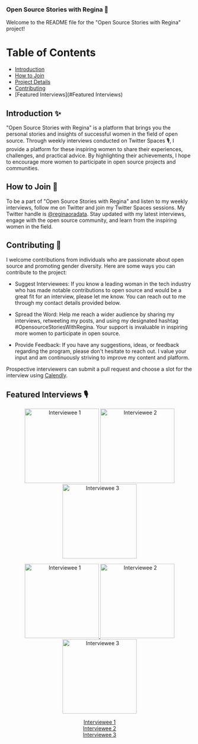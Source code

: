 ### Open Source Stories with Regina 🌟

Welcome to the README file for the "Open Source Stories with Regina" project! 


# Table of Contents

- [Introduction](#introduction)
- [How to Join](#how-to-join)
- [Project Details](#project-details)
- [Contributing](#contributing)
- [Featured Interviews](#Featured Interviews)

## Introduction ✨

"Open Source Stories with Regina" is a platform that brings you the personal stories and insights of successful women in the field of open source. Through weekly interviews conducted on Twitter Spaces 🎙️, I provide a platform for these inspiring women to share their experiences, challenges, and practical advice. By highlighting their achievements, I hope to encourage more women to participate in open source projects and communities.

## How to Join 🌟

To be a part of "Open Source Stories with Regina" and listen to my weekly interviews, follow me on Twitter and join my Twitter Spaces sessions. My Twitter handle is [@reginaoradata](https://twitter.com/reginaoradata). Stay updated with my latest interviews, engage with the open source community, and learn from the inspiring women in the field.

## Contributing 🚀

I welcome contributions from individuals who are passionate about open source and promoting gender diversity. Here are some ways you can contribute to the project:

-  Suggest Interviewees: If you know a leading woman in the tech industry who has made notable contributions to open source and would be a great fit for an interview, please let me know. You can reach out to me through my contact details provided below.

- Spread the Word: Help me reach a wider audience by sharing my interviews, retweeting my posts, and using my designated hashtag #OpensourceStoriesWithRegina. Your support is invaluable in inspiring more women to participate in open source.

- Provide Feedback: If you have any suggestions, ideas, or feedback regarding the program, please don't hesitate to reach out. I value your input and am continuously striving to improve my content and platform.

Prospective interviewers can submit a pull request and choose a slot for the interview using [Calendly](https://calendly.com/reginankem/osswithregina).

## Featured Interviews 🎙️


<div align="center">
  <p float="left">
    <img src="https://drive.google.com/uc?export=view&id=1-kTYyNWUTpaWOoezw0bqTsgaPMJ4yxag" width="200" alt="Interviewee 1">
    <img src="https://drive.google.com/uc?export=view&id=1bCUA7wSFpX-nk-T8dso0jClFk43oP9Qs" width="200" alt="Interviewee 2">
    <img src="https://drive.google.com/uc?export=view&id=IMAGE_ID_3" width="200" alt="Interviewee 3">
  </p>
</div>

<div align="center">
  <p float="left">
    <a href="https://example.com/interviewee1" target="_blank">
      <img src="https://drive.google.com/uc?export=view&id=kTYyNWUTpaWOoezw0bqTsgaPMJ4yxag" width="200" alt="Interviewee 1">
    </a>
    <a href="https://example.com/interviewee2" target="_blank">
      <img src="https://drive.google.com/uc?export=view&id=1bCUA7wSFpX-nk-T8dso0jClFk43oP9Qs" width="200" alt="Interviewee 2">
    </a>
    <a href="https://example.com/interviewee3" target="_blank">
      <img src="https://drive.google.com/uc?export=view&id=IMAGE_ID_3" width="200" alt="Interviewee 3">
    </a>
  </p>
  <p align="center">
    <a href="https://www.oicheryl.com/about/" target="_blank">Interviewee 1</a>
    <br>
    <a href="https://twitter.com/Captain_Joannah" target="_blank">Interviewee 2</a>
    <br>
    <a href="https://example.com/interviewee3" target="_blank">Interviewee 3</a>
  </p>
</div>





